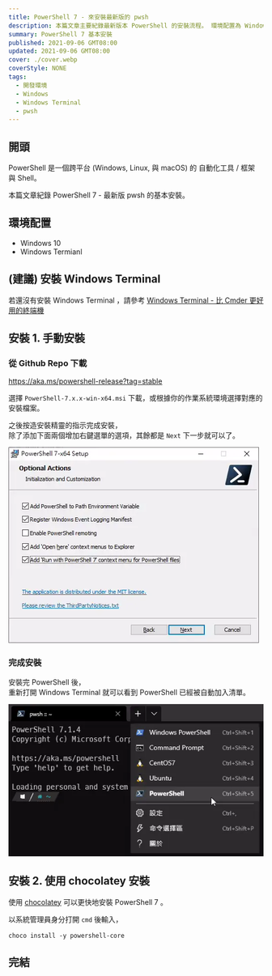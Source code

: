 ```yaml
---
title: PowerShell 7 - 來安裝最新版的 pwsh
description: 本篇文章主要紀錄最新版本 PowerShell 的安裝流程。 環境配置為 Windows 10 搭配 Windows Terminal 。  PowerShell 是一個跨平台 (Windows, Linux, 與 macOS) 的 自動化工具 / 框架 與 Shell。
summary: PowerShell 7 基本安裝
published: 2021-09-06 GMT08:00
updated: 2021-09-06 GMT08:00
cover: ./cover.webp
coverStyle: NONE
tags:
  - 開發環境
  - Windows
  - Windows Terminal
  - pwsh
---
```


## 開頭

PowerShell 是一個跨平台 (Windows, Linux, 與 macOS) 的 自動化工具 / 框架 與 Shell。

本篇文章紀錄 PowerShell 7 - 最新版 pwsh 的基本安裝。

## 環境配置

- Windows 10
- Windows Termianl

## (建議) 安裝 Windows Terminal

若還沒有安裝 Windows Terminal ，請參考 [Windows Terminal - 比 Cmder 更好用的終端機](/dev-env/windows-terminal)

## 安裝 1. 手動安裝

### 從 Github Repo 下載

https://aka.ms/powershell-release?tag=stable

選擇 `PowerShell-7.x.x-win-x64.msi` 下載，或根據你的作業系統環境選擇對應的安裝檔案。

之後按造安裝精靈的指示完成安裝，  
除了添加下面兩個增加右鍵選單的選項，其餘都是 `Next` 下一步就可以了。

![fig01](./fig01.webp)

### 完成安裝

安裝完 PowerShell 後，  
重新打開 Windows Terminal 就可以看到 PowerShell 已經被自動加入清單。

![fig02](./fig02.webp)

## 安裝 2. 使用 chocolatey 安裝

使用 [chocolatey](https://chocolatey.org/install) 可以更快地安裝 PowerShell 7 。

以系統管理員身分打開 `cmd` 後輸入，

```shell
choco install -y powershell-core
```

## 完結
